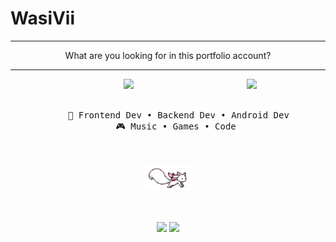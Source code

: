 # WasiVii

---

<div align="center">
What are you looking for in this portfolio account?
</div>

---

<div align="center">
<a href="https://www.pixiv.net/en/artworks/108233069">
    <img src="assets/TendouAlice.png" width="25%" align="right" />
</a>
<img src="https://readme-typing-svg.demolab.com?font=Inconsolata&weight=500&size=50&duration=4000&pause=300&color=A7A459&center=true&vCenter=true&multiline=true&repeat=false&random=false&width=1300&height=140&lines=Hi,+greetings+to+all+from+me.+;I'm+WasiVii+a+tech+and+crypto+entusiast" width="70%" />
<br><br>
<pre>
    💼 Frontend Dev • Backend Dev • Android Dev
    🎮 Music • Games • Code 
</pre>
<br><br>
<img src="assets/kyubey.gif" height="40" />
<br><br><br>
    
[![](https://img.shields.io/badge/website-0a66c2)](https://wasivii.me)
[![](https://img.shields.io/badge/osu!-ff66ab)](https://osu.ppy.sh/users/35706188)
</div>
